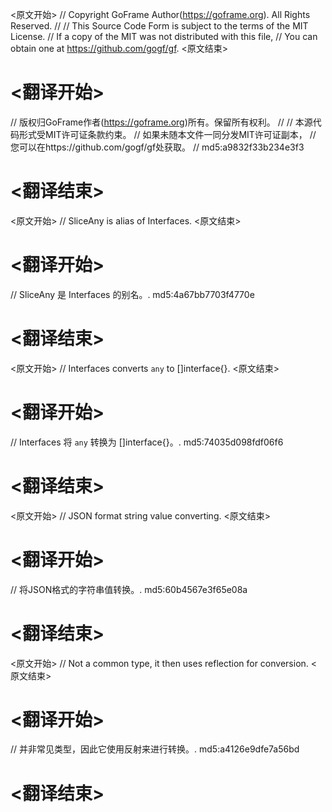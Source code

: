 
<原文开始>
// Copyright GoFrame Author(https://goframe.org). All Rights Reserved.
//
// This Source Code Form is subject to the terms of the MIT License.
// If a copy of the MIT was not distributed with this file,
// You can obtain one at https://github.com/gogf/gf.
<原文结束>

# <翻译开始>
// 版权归GoFrame作者(https://goframe.org)所有。保留所有权利。
//
// 本源代码形式受MIT许可证条款约束。
// 如果未随本文件一同分发MIT许可证副本，
// 您可以在https://github.com/gogf/gf处获取。
// md5:a9832f33b234e3f3
# <翻译结束>


<原文开始>
// SliceAny is alias of Interfaces.
<原文结束>

# <翻译开始>
// SliceAny 是 Interfaces 的别名。. md5:4a67bb7703f4770e
# <翻译结束>


<原文开始>
// Interfaces converts `any` to []interface{}.
<原文结束>

# <翻译开始>
// Interfaces 将 `any` 转换为 []interface{}。. md5:74035d098fdf06f6
# <翻译结束>


<原文开始>
// JSON format string value converting.
<原文结束>

# <翻译开始>
// 将JSON格式的字符串值转换。. md5:60b4567e3f65e08a
# <翻译结束>


<原文开始>
// Not a common type, it then uses reflection for conversion.
<原文结束>

# <翻译开始>
// 并非常见类型，因此它使用反射来进行转换。. md5:a4126e9dfe7a56bd
# <翻译结束>

